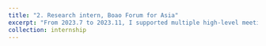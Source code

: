 ```yaml
---
title: "2. Research intern, Boao Forum for Asia"
excerpt: "From 2023.7 to 2023.11, I supported multiple high-level meetings and led the organizing and editing of the report Tidal View from Boao: The Belt and Road Initiative in the Past Decade, which includes both the insights from scholars, enterprises and our team."
collection: internship
---
```




